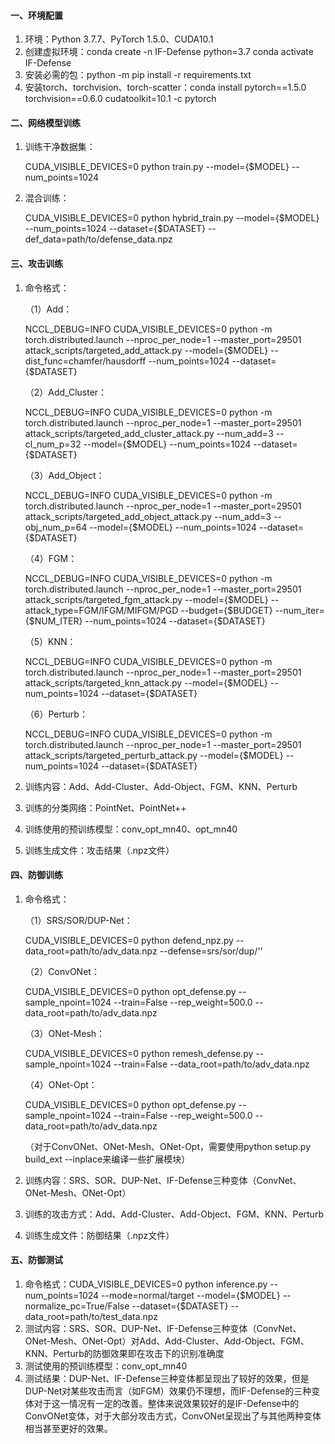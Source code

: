 #### 一、环境配置

1. 环境：Python 3.7.7、PyTorch 1.5.0、CUDA10.1
2. 创建虚拟环境：conda create -n IF-Defense python=3.7
   	                       conda activate IF-Defense
3. 安装必需的包：python -m pip install -r requirements.txt
4. 安装torch、torchvision、torch-scatter：conda install pytorch==1.5.0 torchvision==0.6.0 cudatoolkit=10.1 -c pytorch

#### 二、网络模型训练

1. 训练干净数据集：

   CUDA_VISIBLE_DEVICES=0 python train.py --model={$MODEL} --num_points=1024

2. 混合训练：

   CUDA_VISIBLE_DEVICES=0 python hybrid_train.py --model={$MODEL} --num_points=1024 --dataset={$DATASET} --def_data=path/to/defense_data.npz

#### 三、攻击训练

1. 命令格式：

   （1）Add：

   NCCL_DEBUG=INFO CUDA_VISIBLE_DEVICES=0 python -m torch.distributed.launch --nproc_per_node=1 --master_port=29501 attack_scripts/targeted_add_attack.py --model={$MODEL} --dist_func=chamfer/hausdorff --num_points=1024 --dataset={$DATASET}

   （2）Add_Cluster：

   NCCL_DEBUG=INFO CUDA_VISIBLE_DEVICES=0 python -m torch.distributed.launch --nproc_per_node=1 --master_port=29501 attack_scripts/targeted_add_cluster_attack.py --num_add=3 --cl_num_p=32 --model={$MODEL} --num_points=1024 --dataset={$DATASET}

   （3）Add_Object：

   NCCL_DEBUG=INFO CUDA_VISIBLE_DEVICES=0 python -m torch.distributed.launch --nproc_per_node=1 --master_port=29501 attack_scripts/targeted_add_object_attack.py --num_add=3 --obj_num_p=64 --model={$MODEL} --num_points=1024 --dataset={$DATASET}

   （4）FGM：

   NCCL_DEBUG=INFO CUDA_VISIBLE_DEVICES=0 python -m torch.distributed.launch --nproc_per_node=1 --master_port=29501 attack_scripts/targeted_fgm_attack.py --model={$MODEL} --attack_type=FGM/IFGM/MIFGM/PGD --budget={$BUDGET} --num_iter={$NUM_ITER} --num_points=1024 --dataset={$DATASET}

   （5）KNN：

   NCCL_DEBUG=INFO CUDA_VISIBLE_DEVICES=0 python -m torch.distributed.launch --nproc_per_node=1 --master_port=29501 attack_scripts/targeted_knn_attack.py --model={$MODEL} --num_points=1024 --dataset={$DATASET}

   （6）Perturb：

   NCCL_DEBUG=INFO CUDA_VISIBLE_DEVICES=0 python -m torch.distributed.launch --nproc_per_node=1 --master_port=29501 attack_scripts/targeted_perturb_attack.py --model={$MODEL} --num_points=1024 --dataset={$DATASET}

2. 训练内容：Add、Add-Cluster、Add-Object、FGM、KNN、Perturb

3. 训练的分类网络：PointNet、PointNet++

4. 训练使用的预训练模型：conv_opt_mn40、opt_mn40

5. 训练生成文件：攻击结果（.npz文件）

#### 四、防御训练

1. 命令格式：

   （1）SRS/SOR/DUP-Net：

   CUDA_VISIBLE_DEVICES=0 python defend_npz.py --data_root=path/to/adv_data.npz --defense=srs/sor/dup/''

   （2）ConvONet：

   CUDA_VISIBLE_DEVICES=0 python opt_defense.py --sample_npoint=1024 --train=False --rep_weight=500.0 --data_root=path/to/adv_data.npz

   （3）ONet-Mesh：

   CUDA_VISIBLE_DEVICES=0 python remesh_defense.py --sample_npoint=1024 --train=False --data_root=path/to/adv_data.npz

   （4）ONet-Opt：

   CUDA_VISIBLE_DEVICES=0 python opt_defense.py --sample_npoint=1024 --train=False --rep_weight=500.0 --data_root=path/to/adv_data.npz

   （对于ConvONet、ONet-Mesh、ONet-Opt，需要使用python setup.py build_ext --inplace来编译一些扩展模块）

2. 训练内容：SRS、SOR、DUP-Net、IF-Defense三种变体（ConvNet、ONet-Mesh、ONet-Opt）

3. 训练的攻击方式：Add、Add-Cluster、Add-Object、FGM、KNN、Perturb

4. 训练生成文件：防御结果（.npz文件）

#### 五、防御测试

1. 命令格式：CUDA_VISIBLE_DEVICES=0 python inference.py --num_points=1024 --mode=normal/target --model={$MODEL} --normalize_pc=True/False --dataset={$DATASET} --data_root=path/to/test_data.npz
2. 测试内容：SRS、SOR、DUP-Net、IF-Defense三种变体（ConvNet、ONet-Mesh、ONet-Opt）对Add、Add-Cluster、Add-Object、FGM、KNN、Perturb的防御效果即在攻击下的识别准确度
3. 测试使用的预训练模型：conv_opt_mn40
4. 测试结果：DUP-Net、IF-Defense三种变体都呈现出了较好的效果，但是DUP-Net对某些攻击而言（如FGM）效果仍不理想，而IF-Defense的三种变体对于这一情况有一定的改善。整体来说效果较好的是IF-Defense中的ConvONet变体，对于大部分攻击方式，ConvONet呈现出了与其他两种变体相当甚至更好的效果。